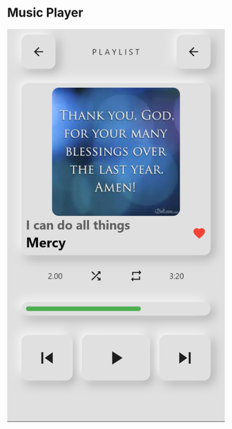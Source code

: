 # Music Player

![UI Design of A Music Player](https://github.com/QuayeErnestOsae/Music_Player/blob/fxs/Music_Player.png)
